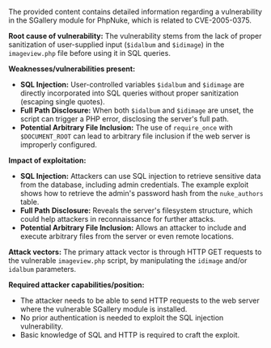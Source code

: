 The provided content contains detailed information regarding a vulnerability in the SGallery module for PhpNuke, which is related to CVE-2005-0375.

**Root cause of vulnerability:**
The vulnerability stems from the lack of proper sanitization of user-supplied input (`$idalbum` and `$idimage`) in the `imageview.php` file before using it in SQL queries.

**Weaknesses/vulnerabilities present:**
*   **SQL Injection:** User-controlled variables `$idalbum` and `$idimage` are directly incorporated into SQL queries without proper sanitization (escaping single quotes).
*   **Full Path Disclosure:** When both `$idalbum` and `$idimage` are unset, the script can trigger a PHP error, disclosing the server's full path.
*   **Potential Arbitrary File Inclusion:** The use of `require_once` with `$DOCUMENT_ROOT` can lead to arbitrary file inclusion if the web server is improperly configured.

**Impact of exploitation:**
*   **SQL Injection:** Attackers can use SQL injection to retrieve sensitive data from the database, including admin credentials. The example exploit shows how to retrieve the admin's password hash from the `nuke_authors` table.
*   **Full Path Disclosure:** Reveals the server's filesystem structure, which could help attackers in reconnaissance for further attacks.
*   **Potential Arbitrary File Inclusion:** Allows an attacker to include and execute arbitrary files from the server or even remote locations.

**Attack vectors:**
The primary attack vector is through HTTP GET requests to the vulnerable `imageview.php` script, by manipulating the `idimage` and/or `idalbum` parameters.

**Required attacker capabilities/position:**
*   The attacker needs to be able to send HTTP requests to the web server where the vulnerable SGallery module is installed.
*   No prior authentication is needed to exploit the SQL injection vulnerability.
*   Basic knowledge of SQL and HTTP is required to craft the exploit.